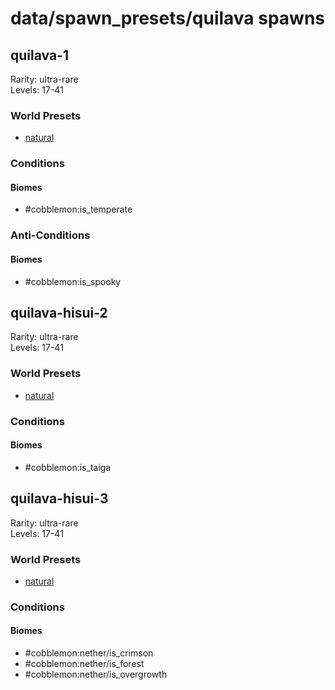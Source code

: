 # data/spawn_presets/quilava spawns  
  
## quilava-1  
Rarity: ultra-rare  
Levels: 17-41  
  
### World Presets  
* [natural](/data/world_presets/natural.md)  
  
### Conditions  
  
#### Biomes  
  * #cobblemon:is_temperate
  
  
### Anti-Conditions  
  
#### Biomes  
  * #cobblemon:is_spooky
  
  
## quilava-hisui-2  
Rarity: ultra-rare  
Levels: 17-41  
  
### World Presets  
* [natural](/data/world_presets/natural.md)  
  
### Conditions  
  
#### Biomes  
  * #cobblemon:is_taiga
  
  
## quilava-hisui-3  
Rarity: ultra-rare  
Levels: 17-41  
  
### World Presets  
* [natural](/data/world_presets/natural.md)  
  
### Conditions  
  
#### Biomes  
  * #cobblemon:nether/is_crimson
  * #cobblemon:nether/is_forest
  * #cobblemon:nether/is_overgrowth
  
